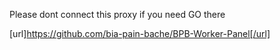 Please dont connect this proxy
if you need
GO there

[url]https://github.com/bia-pain-bache/BPB-Worker-Panel[/url]
